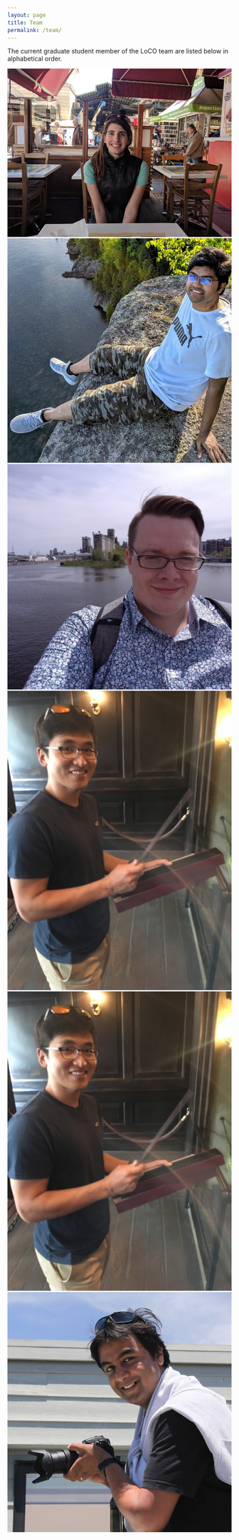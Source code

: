 ```yaml
---
layout: page
title: Team
permalink: /team/
---
```

The current graduate student member of the LoCO team are listed below in alphabetical order.

<div class="team-avatar-left"><img src="https://raw.githubusercontent.com/LoCO-AUV/loco-auv.github.io/master/images/chelsey.jpg" alt="Cheley Edge"/></div>
<div class="team-avatar-left"><img src="https://raw.githubusercontent.com/LoCO-AUV/loco-auv.github.io/master/images/enan.jpg" alt="Sadman Sakib Enan"/></div>
<div class="team-avatar-left"><img src="https://raw.githubusercontent.com/LoCO-AUV/loco-auv.github.io/master/images/michael.jpg" alt="Michael Fulton"/></div>
<div class="team-avatar-left"><img src="https://raw.githubusercontent.com/LoCO-AUV/loco-auv.github.io/master/images/jungseok.jpg" alt="Jungseok Hong"/></div>
<div class="team-avatar-left"><img src="https://raw.githubusercontent.com/LoCO-AUV/loco-auv.github.io/master/images/jungseok.jpg" alt="Jungseok Hong"/></div>
<div class="team-avatar-left"><img src="https://raw.githubusercontent.com/LoCO-AUV/loco-auv.github.io/master/images/junaed.jpg" alt="Junaed Sattar"/></div>